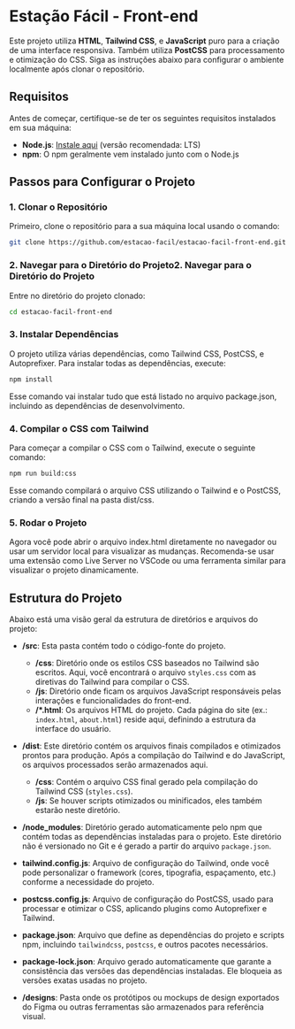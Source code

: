 # Estação Fácil - Front-end

Este projeto utiliza **HTML**, **Tailwind CSS**, e **JavaScript** puro para a criação de uma interface responsiva. Também utiliza **PostCSS** para processamento e otimização do CSS. Siga as instruções abaixo para configurar o ambiente localmente após clonar o repositório.

## Requisitos

Antes de começar, certifique-se de ter os seguintes requisitos instalados em sua máquina:

- **Node.js**: [Instale aqui](https://nodejs.org/) (versão recomendada: LTS)
- **npm**: O npm geralmente vem instalado junto com o Node.js

## Passos para Configurar o Projeto

### 1. Clonar o Repositório

Primeiro, clone o repositório para a sua máquina local usando o comando:

```bash
git clone https://github.com/estacao-facil/estacao-facil-front-end.git
```

### 2. Navegar para o Diretório do Projeto2. Navegar para o Diretório do Projeto

Entre no diretório do projeto clonado:

```bash
cd estacao-facil-front-end
```

### 3. Instalar Dependências

O projeto utiliza várias dependências, como Tailwind CSS, PostCSS, e Autoprefixer. Para instalar todas as dependências, execute:

```bash
npm install
```

Esse comando vai instalar tudo que está listado no arquivo package.json, incluindo as dependências de desenvolvimento.

### 4. Compilar o CSS com Tailwind

Para começar a compilar o CSS com o Tailwind, execute o seguinte comando:

```bash
npm run build:css
```

Esse comando compilará o arquivo CSS utilizando o Tailwind e o PostCSS, criando a versão final na pasta dist/css.

### 5. Rodar o Projeto

Agora você pode abrir o arquivo index.html diretamente no navegador ou usar um servidor local para visualizar as mudanças. Recomenda-se usar uma extensão como Live Server no VSCode ou uma ferramenta similar para visualizar o projeto dinamicamente.

## Estrutura do Projeto
Abaixo está uma visão geral da estrutura de diretórios e arquivos do projeto:

- **/src**: Esta pasta contém todo o código-fonte do projeto.
  - **/css**: Diretório onde os estilos CSS baseados no Tailwind são escritos. Aqui, você encontrará o arquivo `styles.css` com as diretivas do Tailwind para compilar o CSS.
  - **/js**: Diretório onde ficam os arquivos JavaScript responsáveis pelas interações e funcionalidades do front-end.
  - **/*.html**: Os arquivos HTML do projeto. Cada página do site (ex.: `index.html`, `about.html`) reside aqui, definindo a estrutura da interface do usuário.
  
- **/dist**: Este diretório contém os arquivos finais compilados e otimizados prontos para produção. Após a compilação do Tailwind e do JavaScript, os arquivos processados serão armazenados aqui.
  - **/css**: Contém o arquivo CSS final gerado pela compilação do Tailwind CSS (`styles.css`).
  - **/js**: Se houver scripts otimizados ou minificados, eles também estarão neste diretório.

- **/node_modules**: Diretório gerado automaticamente pelo npm que contém todas as dependências instaladas para o projeto. Este diretório não é versionado no Git e é gerado a partir do arquivo `package.json`.

- **tailwind.config.js**: Arquivo de configuração do Tailwind, onde você pode personalizar o framework (cores, tipografia, espaçamento, etc.) conforme a necessidade do projeto.

- **postcss.config.js**: Arquivo de configuração do PostCSS, usado para processar e otimizar o CSS, aplicando plugins como Autoprefixer e Tailwind.

- **package.json**: Arquivo que define as dependências do projeto e scripts npm, incluindo `tailwindcss`, `postcss`, e outros pacotes necessários.

- **package-lock.json**: Arquivo gerado automaticamente que garante a consistência das versões das dependências instaladas. Ele bloqueia as versões exatas usadas no projeto.

- **/designs**: Pasta onde os protótipos ou mockups de design exportados do Figma ou outras ferramentas são armazenados para referência visual.
